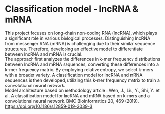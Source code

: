 # Classification model - lncRNA & mRNA  
This project focuses on long-chain non-coding RNA (lncRNA), which plays a significant role in various biological processes. Distinguishing lncRNA from messenger RNA (mRNA) is challenging due to their similar sequence structures. Therefore, developing an effective model to differentiate between lncRNA and mRNA is crucial.  
The approach first analyzes the differences in k-mer frequency distributions between lncRNA and mRNA sequences, converting these differences into a k-mer frequency matrix. By employing relative entropy, we select k-mers with a broader variety. A classification model for lncRNA and mRNA sequences is then developed, utilizing this k-mer frequency matrix to train a convolutional neural network.  
Model architecture based on methodology article : Wen, J., Liu, Y., Shi, Y. et al. A classification model for lncRNA and mRNA based on k-mers and a convolutional neural network. BMC Bioinformatics 20, 469 (2019). https://doi.org/10.1186/s12859-019-3039-3
